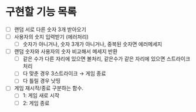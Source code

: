 # 구현할 기능 목록

- [ ] 랜덤 서로 다른 숫자 3개 받아오기
- [ ] 사용자의 숫지 입력받기 (에러처리)
   - [ ] 숫자가 아니거나, 숫자 3개가 아니거나, 중복된 숫자면 에러메세지
- [ ] 랜덤 숫자와 사용자의 숫자 비교해서 메세지 반환
   - [ ] 같은 수가 다른 자리에 있으면 볼처리, 같은수가 같은 자리에 있으면 스트라이크 처리
   - [ ] 다 맞춘 경우 3스트라이크 → 게임 종료
   - [ ] 다 틀릴 경우 낫띵  
- [ ] 게임 재시작/종료 구분하는 함수.
   - [ ] 1: 게임 새로 시작
   - [ ] 2: 게임 종료
